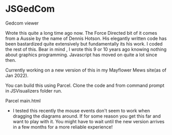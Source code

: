 # JSGedCom
Gedcom viewer

Wrote this quite a long time ago now. The Force Directed bit of it comes from a Aussie by the name of Dennis Hotson. His elegantly written code has been bastardized quite extensively but fundamentally its his work. I coded the rest of this. Bear in mind , I wrote this 9 or 10 years ago knowing nothing about graphics programming. Javascript has moved on quite a lot since then. 

Currently working on a new version of this in my Mayflower Mews site(as of Jan 2022).

You can build this using Parcel. Clone the code and from command prompt in JSVisualizers folder run.

Parcel main.html

* I tested this recently the mouse events don't seem to work when dragging the diagrams around. If for some reason you get this far and want to play with it. You might have to wait until the new version arrives in a few months for a more reliable experience! 
